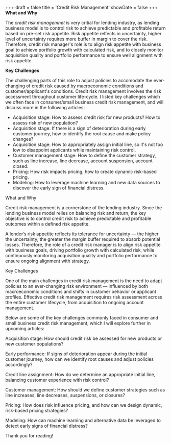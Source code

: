 +++
draft = false
title = 'Credit Risk Management'
showDate = false
+++
**What and Why**

The *credit risk managemnet* is very critial for lending industry, as lending business model is to control risk to achieve predictable and profitable return based on pre-set risk appetite. Risk appetite relfects in uncertainty, higher level of uncertainty requires more buffer in margin to cover the risk. Therefore, credit risk manager's role is to align risk appetite with business goal to achieve portfolio growth with calculated risk, and to closely monitor acquisition quality and portfolio performance to ensure well alignment with risk appetite.

**Key Challenges**

The challenging parts of this role to adjust policies to accomodate the ever-changing of credit risk caused by macroeconomic conditions and customer/applicant's conditions. Credit risk management involves the risk accessment throughout customer life-cycle. I listed key challenges which we often face in consumer/small business credit risk management, and will discuss more in the following articles:

- Acquisition stage: How to assess credit risk for new products? How to assess risk of new population?
- Acquisition stage: If there is a sign of deterioration during early customer journey, how to identify the root cause and make policy changes?
- Acquisition stage: How to appropriately assign initial line, so it's not too low to disappoint applicants while maintaining risk control.
- Customer management stage: How to define the customer strategy, such as line increase, line decrease, account suspension, account closed.
- Pricing: How risk impacts pricing, how to create dynamic risk-based pricing. 
- Modeling: How to leverage machine learning and new data sources to discover the early sign of financial distress. 

What and Why

Credit risk management is a cornerstone of the lending industry. Since the lending business model relies on balancing risk and return, the key objective is to control credit risk to achieve predictable and profitable outcomes within a defined risk appetite.

A lender’s risk appetite reflects its tolerance for uncertainty — the higher the uncertainty, the greater the margin buffer required to absorb potential losses. Therefore, the role of a credit risk manager is to align risk appetite with business goals, driving portfolio growth with calculated risk, while continuously monitoring acquisition quality and portfolio performance to ensure ongoing alignment with strategy.

Key Challenges

One of the main challenges in credit risk management is the need to adapt policies to an ever-changing risk environment — influenced by both macroeconomic conditions and shifts in customer behavior or applicant profiles. Effective credit risk management requires risk assessment across the entire customer lifecycle, from acquisition to ongoing account management.

Below are some of the key challenges commonly faced in consumer and small business credit risk management, which I will explore further in upcoming articles:

Acquisition stage: How should credit risk be assessed for new products or new customer populations?

Early performance: If signs of deterioration appear during the initial customer journey, how can we identify root causes and adjust policies accordingly?

Credit line assignment: How do we determine an appropriate initial line, balancing customer experience with risk control?

Customer management: How should we define customer strategies such as line increases, line decreases, suspensions, or closures?

Pricing: How does risk influence pricing, and how can we design dynamic, risk-based pricing strategies?

Modeling: How can machine learning and alternative data be leveraged to detect early signs of financial distress?

Thank you for reading!


